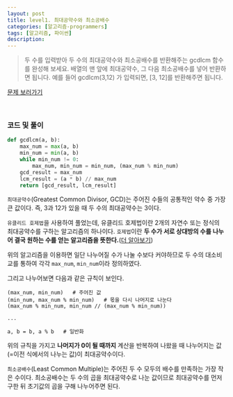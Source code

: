 ```yaml
---
layout: post
title: level1. 최대공약수와 최소공배수
categories: [알고리즘-programmers]
tags: [알고리즘, 파이썬]
description: 
---
```


> 두 수를 입력받아 두 수의 최대공약수와 최소공배수를 반환해주는 gcdlcm 함수를 완성해 보세요. 배열의 맨 앞에 최대공약수, 그 다음 최소공배수를 넣어 반환하면 됩니다. 예를 들어 gcdlcm(3,12) 가 입력되면, [3, 12]를 반환해주면 됩니다.

<a href="https://programmers.co.kr/learn/challenge_codes/11" target="_blank">문제 보러가기</a>

<br>

### 코드 및 풀이


```python
def gcdlcm(a, b):
    max_num = max(a, b)
    min_num = min(a, b)
    while min_num != 0:
        max_num, min_num = min_num, (max_num % min_num)
    gcd_result = max_num
    lcm_result = (a * b) // max_num 
    return [gcd_result, lcm_result]
```

`최대공약수`(Greatest Common Divisor, GCD)는 주어진 수들의 공통적인 약수 중 가장 큰 값이다. 즉, 3과 12가 있을 때 두 수의 최대공약수는 3이다. 

`유클리드 호제법`을 사용하여 풀었는데, 유클리드 호제법이란 2개의 자연수 또는 정식의 최대공약수를 구하는 알고리즘의 하나이다. `호제법`이란 **두 수가 서로 상대방의 수를 나누어 결국 원하는 수를 얻는 알고리즘을 뜻한다.**(<a href="https://ko.wikipedia.org/wiki/%EC%9C%A0%ED%81%B4%EB%A6%AC%EB%93%9C_%ED%98%B8%EC%A0%9C%EB%B2%95" target="_blank">더 알아보기</a>)

위의 알고리즘을 이용하면 일단 나누어질 수가 나눌 수보다 커야하므로 두 수의 대소비교를 통하여 각각 `max_num`, `min_num`이라 정의하였다. 

그리고 나누어보면 다음과 같은 규칙이 보인다.

```
(max_num, min_num)   # 주어진 값
(min_num, max_num % min_num)   # 몫을 다시 나머지로 나눈다   
(max_num % min_num, min_num // (max_num % min_num))

...

a, b = b, a % b   # 일반화
```

위의 규칙을 가지고 **나머지가 0이 될 때까지** 계산을 반복하여 나왔을 때 나누어지는 값(=이전 식에서의 나누는 값)이 최대공약수이다.

`최소공배수`(Least Common Multiple)는 주어진 두 수 모두의 배수를 만족하는 가장 작은 수이다. 최소공배수는 두 수의 곱을 최대공약수로 나눈 값이므로 최대공약수를 먼저 구한 뒤 초기값의 곱을 구해 나누어주면 된다.

<br>
